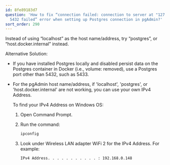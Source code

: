 ```yaml
---
id: 8fe89183d7
question: 'How to fix “connection failed: connection to server at "127.0.0.1", port
  5432 failed” error when setting up Postgres connection in pgAdmin?'
sort_order: 290
---
```


Instead of using “localhost” as the host name/address, try “postgres”, or “host.docker.internal” instead.

Alternative Solution:

- If you have installed Postgres locally and disabled persist data on the Postgres container in Docker (i.e., volume: removed), use a Postgres port other than 5432, such as 5433.
- For the pgAdmin host name/address, if 'localhost', 'postgres', or 'host.docker.internal' are not working, you can use your own IPv4 Address.

  To find your IPv4 Address on Windows OS:
  
  1. Open Command Prompt.
  2. Run the command:
     
     ```bash
     ipconfig
     ```
  
  3. Look under Wireless LAN adapter WiFi 2 for the IPv4 Address. For example:

     ```text
     IPv4 Address. . . . . . . . . . . : 192.168.0.148
     ```